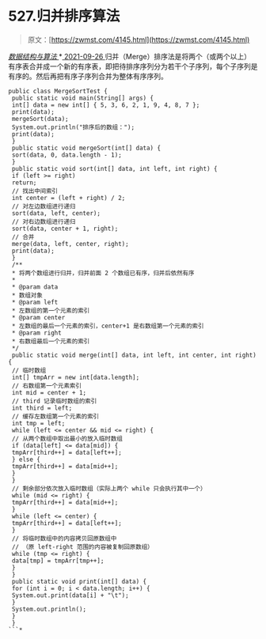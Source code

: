 <!--yml
category: 未分类
date: 0001-01-01 00:00:00
--->

# 527.归并排序算法

> 原文：[https://zwmst.com/4145.html](https://zwmst.com/4145.html)

   [ *数据结构与算法* ](https://zwmst.com/%e6%95%b0%e6%8d%ae%e7%bb%93%e6%9e%84%e4%b8%8e%e7%ae%97%e6%b3%95)*[ <time datetime="2021-09-27T00:49:35+08:00"> 2021-09-26 </time> ](https://zwmst.com/4145.html)  归并（Merge）排序法是将两个（或两个以上）有序表合并成一个新的有序表，即把待排序序列分为若干个子序列，每个子序列是有序的。然后再把有序子序列合并为整体有序序列。

```
public class MergeSortTest { 
 public static void main(String[] args) { 
 int[] data = new int[] { 5, 3, 6, 2, 1, 9, 4, 8, 7 }; 
 print(data); 
 mergeSort(data); 
 System.out.println("排序后的数组："); 
 print(data); 
 } 
 public static void mergeSort(int[] data) { 
 sort(data, 0, data.length - 1); 
 } 
 public static void sort(int[] data, int left, int right) { 
 if (left >= right) 
 return; 
 // 找出中间索引 
 int center = (left + right) / 2; 
 // 对左边数组进行递归 
 sort(data, left, center); 
 // 对右边数组进行递归 
 sort(data, center + 1, right); 
 // 合并 
 merge(data, left, center, right); 
 print(data); 
 } 
 /** 
 * 将两个数组进行归并，归并前面 2 个数组已有序，归并后依然有序
 * 
 * @param data 
 * 数组对象
 * @param left 
 * 左数组的第一个元素的索引
 * @param center 
 * 左数组的最后一个元素的索引，center+1 是右数组第一个元素的索引
 * @param right 
 * 右数组最后一个元素的索引
 */ 
 public static void merge(int[] data, int left, int center, int right) { 
 // 临时数组 
 int[] tmpArr = new int[data.length]; 
 // 右数组第一个元素索引 
 int mid = center + 1; 
 // third 记录临时数组的索引 
 int third = left; 
 // 缓存左数组第一个元素的索引 
 int tmp = left; 
 while (left <= center && mid <= right) { 
 // 从两个数组中取出最小的放入临时数组 
 if (data[left] <= data[mid]) { 
 tmpArr[third++] = data[left++]; 
 } else { 
 tmpArr[third++] = data[mid++]; 
 } 
 } 
 // 剩余部分依次放入临时数组（实际上两个 while 只会执行其中一个） 
 while (mid <= right) { 
 tmpArr[third++] = data[mid++]; 
 } 
 while (left <= center) { 
 tmpArr[third++] = data[left++]; 
 } 
 // 将临时数组中的内容拷贝回原数组中 
 // （原 left-right 范围的内容被复制回原数组） 
 while (tmp <= right) { 
 data[tmp] = tmpArr[tmp++]; 
 } 
 } 
 public static void print(int[] data) { 
 for (int i = 0; i < data.length; i++) { 
 System.out.print(data[i] + "\t"); 
 } 
 System.out.println(); 
 } 
 } 
```*